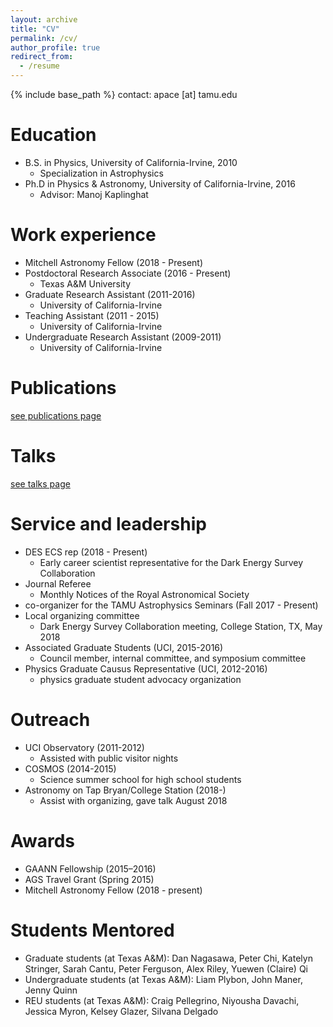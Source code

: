 ```yaml
---
layout: archive
title: "CV"
permalink: /cv/
author_profile: true
redirect_from:
  - /resume
---
```


{% include base_path %}
contact: apace [at] tamu.edu

Education
======
* B.S. in Physics, University of California-Irvine, 2010
  * Specialization in Astrophysics
* Ph.D in Physics & Astronomy, University of California-Irvine, 2016
  * Advisor: Manoj Kaplinghat

Work experience
======
* Mitchell Astronomy Fellow (2018 - Present)
* Postdoctoral Research Associate (2016 - Present)
  * Texas A&M University
* Graduate Research Assistant (2011-2016)
  * University of California-Irvine
* Teaching Assistant (2011 - 2015)
  * University of California-Irvine
* Undergraduate Research Assistant (2009-2011)
  * University of California-Irvine

Publications
======
<span style="color:blue"> [see publications page](https://apace7.github.io/publications/) </span>

Talks
======
<span style="color:blue"> [see talks page](https://apace7.github.io/talks/) </span>

Service and leadership
======
* DES ECS rep (2018 - Present)
  * Early career scientist representative for the Dark Energy Survey Collaboration
* Journal Referee
  * Monthly Notices of the Royal Astronomical Society
* co-organizer for the TAMU Astrophysics Seminars (Fall 2017 - Present)
* Local organizing committee
  * Dark Energy Survey Collaboration meeting, College Station, TX, May 2018
* Associated Graduate Students (UCI, 2015-2016)
  * Council member, internal committee, and symposium committee
* Physics Graduate Causus Representative (UCI, 2012-2016)
  * physics graduate student advocacy organization
  
Outreach
======
* UCI Observatory (2011-2012)
  * Assisted with public visitor nights
* COSMOS (2014-2015)
  * Science summer school for high school students
* Astronomy on Tap Bryan/College Station (2018-)
  * Assist with organizing, gave talk August 2018

Awards
======
* GAANN Fellowship (2015–2016)
* AGS Travel Grant (Spring 2015)
* Mitchell Astronomy Fellow (2018 - present)

Students Mentored
======
* Graduate students (at Texas A&M): Dan Nagasawa, Peter Chi, Katelyn Stringer, Sarah Cantu, Peter Ferguson, Alex Riley, Yuewen (Claire) Qi
* Undergraduate students (at Texas A&M): Liam Plybon, John Maner, Jenny Quinn
* REU students (at Texas A&M): Craig Pellegrino, Niyousha Davachi, Jessica Myron, Kelsey Glazer, Silvana Delgado 
